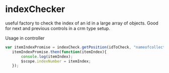 # indexChecker
useful factory to check the index of an id in a large array of objects. Good for next and previous controls in a crm type setup.

Usage in controller

 ```javascript
 var itemIndexPromise = indexCheck.getPosition(idToCheck, "nameofcollection");
    itemIndexPromise.then(function(itemIndex){
        console.log(itemIndex);
        $scope.indexNumber = itemIndex;
    });
